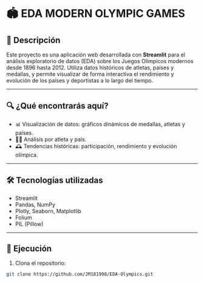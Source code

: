 # 🏟️ EDA MODERN OLYMPIC GAMES

## 📌 Descripción

Este proyecto es una aplicación web desarrollada con **Streamlit** para el análisis exploratorio de datos (EDA) sobre los Juegos Olímpicos modernos desde 1896 hasta 2012. Utiliza datos históricos de atletas, países y medallas, y permite visualizar de forma interactiva el rendimiento y evolución de los países y deportistas a lo largo del tiempo.

---

## 🔍 ¿Qué encontrarás aquí?

- 📊 Visualización de datos: gráficos dinámicos de medallas, atletas y países.
- 🧑‍💼 Análisis por atleta y país.
- 🕰️ Tendencias históricas: participación, rendimiento y evolución olímpica.

---

## 🛠️ Tecnologías utilizadas

- Streamlit  
- Pandas, NumPy  
- Plotly, Seaborn, Matplotlib  
- Folium  
- PIL (Pillow)

---

## 🚀 Ejecución

1. Clona el repositorio:

```bash
git clone https://github.com/JM181998/EDA-Olympics.git